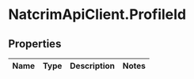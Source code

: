 # NatcrimApiClient.ProfileId

## Properties

Name | Type | Description | Notes
------------ | ------------- | ------------- | -------------


